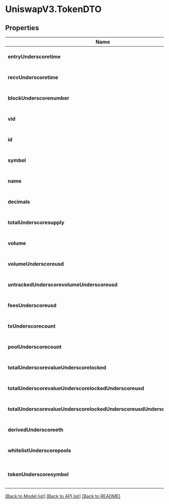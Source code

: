 # UniswapV3.TokenDTO

## Properties
Name | Type | Description | Notes
------------ | ------------- | ------------- | -------------
**entryUnderscoretime** | **string** |  | [optional] [default to null]
**recvUnderscoretime** | **string** |  | [optional] [default to null]
**blockUnderscorenumber** | **integer** |  | [optional] [default to null]
**vid** | **integer** |  | [optional] [default to null]
**id** | **string** |  | [optional] [default to null]
**symbol** | **string** |  | [optional] [default to null]
**name** | **string** |  | [optional] [default to null]
**decimals** | **integer** |  | [optional] [default to null]
**totalUnderscoresupply** | [**NumericsBigInteger**](NumericsBigInteger.md) |  | [optional] [default to null]
**volume** | **string** |  | [optional] [default to null]
**volumeUnderscoreusd** | **string** |  | [optional] [default to null]
**untrackedUnderscorevolumeUnderscoreusd** | **string** |  | [optional] [default to null]
**feesUnderscoreusd** | **string** |  | [optional] [default to null]
**txUnderscorecount** | [**NumericsBigInteger**](NumericsBigInteger.md) |  | [optional] [default to null]
**poolUnderscorecount** | [**NumericsBigInteger**](NumericsBigInteger.md) |  | [optional] [default to null]
**totalUnderscorevalueUnderscorelocked** | **string** |  | [optional] [default to null]
**totalUnderscorevalueUnderscorelockedUnderscoreusd** | **string** |  | [optional] [default to null]
**totalUnderscorevalueUnderscorelockedUnderscoreusdUnderscoreuntracked** | **string** |  | [optional] [default to null]
**derivedUnderscoreeth** | **string** |  | [optional] [default to null]
**whitelistUnderscorepools** | **array[string]** |  | [optional] [default to null]
**tokenUnderscoresymbol** | **string** |  | [optional] [readonly] [default to null]

[[Back to Model list]](../README.md#documentation-for-models) [[Back to API list]](../README.md#documentation-for-api-endpoints) [[Back to README]](../README.md)


